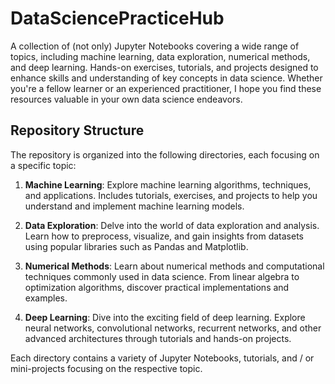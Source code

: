 # DataSciencePracticeHub
A collection of (not only) Jupyter Notebooks covering a wide range of topics, including machine learning, data exploration, numerical methods, and deep learning.  Hands-on exercises, tutorials, and projects designed to enhance skills and understanding of key concepts in data science. Whether you're a fellow learner or an experienced practitioner, I hope you find these resources valuable in your own data science endeavors.

## Repository Structure

The repository is organized into the following directories, each focusing on a specific topic:

1. **Machine Learning**: Explore machine learning algorithms, techniques, and applications. Includes tutorials, exercises, and projects to help you understand and implement machine learning models.

2. **Data Exploration**: Delve into the world of data exploration and analysis. Learn how to preprocess, visualize, and gain insights from datasets using popular libraries such as Pandas and Matplotlib.

3. **Numerical Methods**: Learn about numerical methods and computational techniques commonly used in data science. From linear algebra to optimization algorithms, discover practical implementations and examples.

4. **Deep Learning**: Dive into the exciting field of deep learning. Explore neural networks, convolutional networks, recurrent networks, and other advanced architectures through tutorials and hands-on projects.

Each directory contains a variety of Jupyter Notebooks, tutorials, and / or mini-projects focusing on the respective topic.


